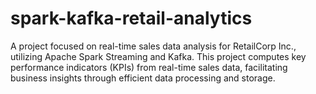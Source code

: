 # spark-kafka-retail-analytics
A project focused on real-time sales data analysis for RetailCorp Inc., utilizing Apache Spark Streaming and Kafka. This project computes key performance indicators (KPIs) from real-time sales data, facilitating business insights through efficient data processing and storage.
